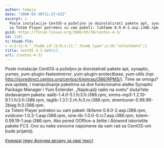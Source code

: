 ```yaml
---
author: tomaja
date: "2006-03-30T11:27:43Z"
excerpt: |
  Posle instalacije CentOS-a poželjno je doinstalirati pakete apt, synaptic, yumex, yum-plugin-fastestmirror, yum-plugin-protectbase, yum-utils (npr. http://isoredirect.centos.org/centos/4/extras/i386/RPMS/). Time se omogu?ava update, i manipulisanje paketima sa dve funkcionalne alatke  Synaptic Package Manager i  Yum Extender. "Najskuplji radio na svetu" sluša?ete dodavanjem paketa: aalib-1.4.0-5.1.fc3.fr.i386.rpm,  xmms-mp3-1.2.10-9.1.1.fc3.fr.i386.rpm,  taglib-1.3.1-2.rh.fc3.nr.i386.rpm,  stremtuner-0.99.99-2blag.fc3.i386.rpm.<br />
  za Totem Player potrebni su vam paketi: libfame 0.9.0-2.asp.i386.rpm, xvidcore-1.0.2-1.asp.i386.rpm,  xine-lib-1.0.0-0.rc7.asp.i386.rpm, totem-0.99.19-1.asp.i386.rpm.
guid: https://forum.linuxo.org/2006/03/30/centos-4-3/
id: 1101
tc-thumb-fld:
- a:2:{s:9:"_thumb_id";b:0;s:11:"_thumb_type";s:10:"attachment";}
title: CentOS 4.3 &#8211;
url: /centos-4-3/
---
```

Posle instalacije CentOS-a poželjno je doinstalirati pakete apt, synaptic, yumex, yum-plugin-fastestmirror, yum-plugin-protectbase, yum-utils (npr. http://isoredirect.centos.org/centos/4/extras/i386/RPMS/). Time se omogu?ava update, i manipulisanje paketima sa dve funkcionalne alatke Synaptic Package Manager i Yum Extender. &#8222;Najskuplji radio na svetu&#8220; sluša?ete dodavanjem paketa: aalib-1.4.0-5.1.fc3.fr.i386.rpm, xmms-mp3-1.2.10-9.1.1.fc3.fr.i386.rpm, taglib-1.3.1-2.rh.fc3.nr.i386.rpm, stremtuner-0.99.99-2blag.fc3.i386.rpm.  
za Totem Player potrebni su vam paketi: libfame 0.9.0-2.asp.i386.rpm, xvidcore-1.0.2-1.asp.i386.rpm, xine-lib-1.0.0-0.rc7.asp.i386.rpm, totem-0.99.19-1.asp.i386.rpm. <!--break-->Ako pored OOffice-a želite i Abiword iskoristite pakete FC3. Ovo su neke osnovne napomene da vam rad sa CentOS-om bude prijatniji.

[Креирај тему форума везану за овај текст](https://linuxo.org/nova-tema-na-forumu/?se_pid=1101)